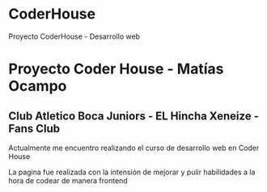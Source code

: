 # CoderHouse
Proyecto CoderHouse - Desarrollo web

<h1>Proyecto Coder House - Matías Ocampo</h1>
<h2>Club Atletico Boca Juniors - EL Hincha Xeneize - Fans Club</h2>

<p>Actualmente me encuentro realizando el curso de desarrollo web en Coder House</p>
<p>La pagina fue realizada con la intensión de mejorar y pulir habilidades a la hora de codear de manera frontend</p>
